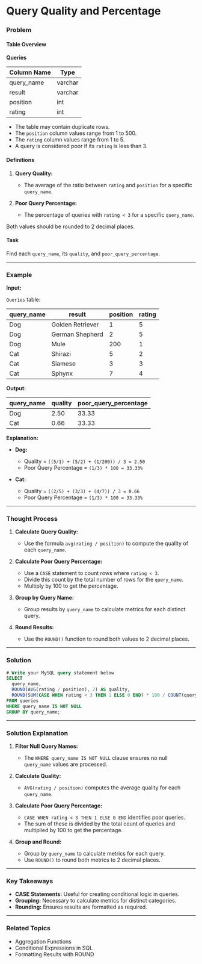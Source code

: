 # Query Quality and Percentage

### Problem

#### Table Overview

**Queries**

| Column Name | Type    |
|-------------|---------|
| query_name  | varchar |
| result      | varchar |
| position    | int     |
| rating      | int     |

- The table may contain duplicate rows.
- The `position` column values range from 1 to 500.
- The `rating` column values range from 1 to 5.
- A query is considered poor if its `rating` is less than 3.

#### Definitions
1. **Query Quality:**
   - The average of the ratio between `rating` and `position` for a specific `query_name`.

2. **Poor Query Percentage:**
   - The percentage of queries with `rating < 3` for a specific `query_name`.

Both values should be rounded to 2 decimal places.

#### Task
Find each `query_name`, its `quality`, and `poor_query_percentage`.

---

### Example

**Input:**

`Queries` table:

| query_name | result            | position | rating |
|------------|-------------------|----------|--------|
| Dog        | Golden Retriever  | 1        | 5      |
| Dog        | German Shepherd   | 2        | 5      |
| Dog        | Mule              | 200      | 1      |
| Cat        | Shirazi           | 5        | 2      |
| Cat        | Siamese           | 3        | 3      |
| Cat        | Sphynx            | 7        | 4      |

**Output:**

| query_name | quality | poor_query_percentage |
|------------|---------|-----------------------|
| Dog        | 2.50    | 33.33                 |
| Cat        | 0.66    | 33.33                 |

**Explanation:**

- **Dog:**
  - Quality = `((5/1) + (5/2) + (1/200)) / 3 = 2.50`
  - Poor Query Percentage = `(1/3) * 100 = 33.33%`

- **Cat:**
  - Quality = `((2/5) + (3/3) + (4/7)) / 3 = 0.66`
  - Poor Query Percentage = `(1/3) * 100 = 33.33%`

---

### Thought Process

1. **Calculate Query Quality:**
   - Use the formula `avg(rating / position)` to compute the quality of each `query_name`.

2. **Calculate Poor Query Percentage:**
   - Use a `CASE` statement to count rows where `rating < 3`.
   - Divide this count by the total number of rows for the `query_name`.
   - Multiply by 100 to get the percentage.

3. **Group by Query Name:**
   - Group results by `query_name` to calculate metrics for each distinct query.

4. **Round Results:**
   - Use the `ROUND()` function to round both values to 2 decimal places.

---

### Solution

```sql
# Write your MySQL query statement below
SELECT 
  query_name, 
  ROUND(AVG(rating / position), 2) AS quality,
  ROUND(SUM(CASE WHEN rating < 3 THEN 1 ELSE 0 END) * 100 / COUNT(query_name), 2) AS poor_query_percentage
FROM queries
WHERE query_name IS NOT NULL
GROUP BY query_name;
```

---

### Solution Explanation

1. **Filter Null Query Names:**
   - The `WHERE query_name IS NOT NULL` clause ensures no null `query_name` values are processed.

2. **Calculate Quality:**
   - `AVG(rating / position)` computes the average quality for each `query_name`.

3. **Calculate Poor Query Percentage:**
   - `CASE WHEN rating < 3 THEN 1 ELSE 0 END` identifies poor queries.
   - The sum of these is divided by the total count of queries and multiplied by 100 to get the percentage.

4. **Group and Round:**
   - Group by `query_name` to calculate metrics for each query.
   - Use `ROUND()` to round both metrics to 2 decimal places.

---

### Key Takeaways

- **CASE Statements:** Useful for creating conditional logic in queries.
- **Grouping:** Necessary to calculate metrics for distinct categories.
- **Rounding:** Ensures results are formatted as required.

---

### Related Topics
- Aggregation Functions
- Conditional Expressions in SQL
- Formatting Results with ROUND

